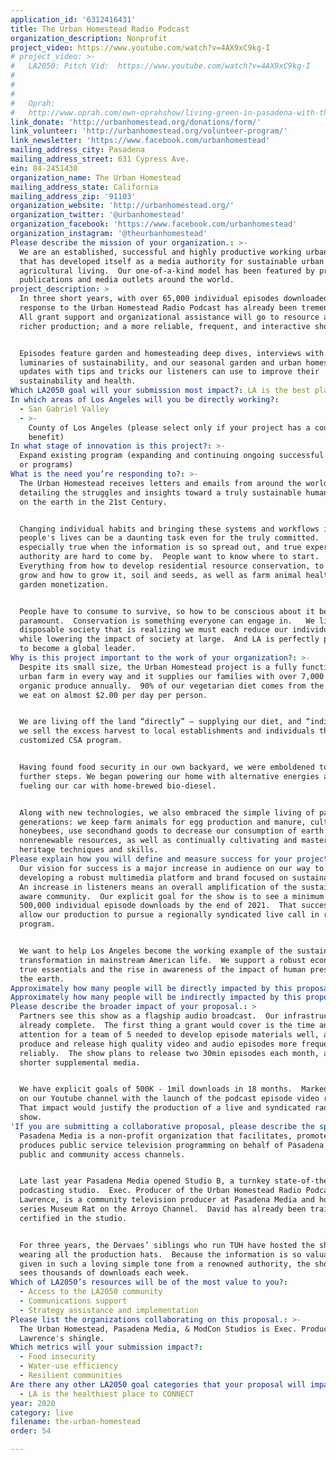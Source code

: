 ```yaml
---
application_id: '6312416431'
title: The Urban Homestead Radio Podcast
organization_description: Nonprofit
project_video: https://www.youtube.com/watch?v=4AX9xC9kg-I
# project_video: >-
#   LA2050: Pitch Vid:  https://www.youtube.com/watch?v=4AX9xC9kg-I
# 
# 
# 
#   Oprah: 
#   http://www.oprah.com/own-oprahshow/living-green-in-pasadena-with-the-dervaes-family-video#ixzz41HjyNHRK
link_donate: 'http://urbanhomestead.org/donations/form/'
link_volunteer: 'http://urbanhomestead.org/volunteer-program/'
link_newsletter: 'https://www.facebook.com/urbanhomestead'
mailing_address_city: Pasadena
mailing_address_street: 631 Cypress Ave.
ein: 84-2451430
organization_name: The Urban Homestead
mailing_address_state: California
mailing_address_zip: '91103'
organization_website: 'http://urbanhomestead.org/'
organization_twitter: '@urbanhomestead'
organization_facebook: 'https://www.facebook.com/urbanhomestead'
organization_instagram: '@theurbanhomestead'
Please describe the mission of your organization.: >-
  We are an established, successful and highly productive working urban farm
  that has developed itself as a media authority for sustainable urban
  agricultural living.  Our one-of-a-kind model has been featured by premiere
  publications and media outlets around the world.
project_description: >
  In three short years, with over 65,000 individual episodes downloaded, the
  response to the Urban Homestead Radio Podcast has already been tremendous. 
  All grant support and organizational assistance will go to resource a deeper,
  richer production; and a more reliable, frequent, and interactive show.


  Episodes feature garden and homesteading deep dives, interviews with
  luminaries of sustainability, and our seasonal garden and urban homesteading
  updates with tips and tricks our listeners can use to improve their
  sustainability and health.
Which LA2050 goal will your submission most impact?: LA is the best place to LIVE
In which areas of Los Angeles will you be directly working?:
  - San Gabriel Valley
  - >-
    County of Los Angeles (please select only if your project has a countywide
    benefit)
In what stage of innovation is this project?: >-
  Expand existing program (expanding and continuing ongoing successful projects
  or programs)
What is the need you’re responding to?: >-
  The Urban Homestead receives letters and emails from around the world
  detailing the struggles and insights toward a truly sustainable human presence
  on the earth in the 21st Century.  


  Changing individual habits and bringing these systems and workflows into
  people's lives can be a daunting task even for the truly committed.  This is
  especially true when the information is so spread out, and true expertise and
  authority are hard to come by.  People want to know where to start. 
  Everything from how to develop residential resource conservation, to what to
  grow and how to grow it, soil and seeds, as well as farm animal health, and
  garden monetization.


  People have to consume to survive, so how to be conscious about it becomes
  paramount.  Conservation is something everyone can engage in.   We live in a
  disposable society that is realizing we must each reduce our individual impact
  while lowering the impact of society at large.  And LA is perfectly positioned
  to become a global leader.
Why is this project important to the work of your organization?: >-
  Despite its small size, the Urban Homestead project is a fully functioning
  urban farm in every way and it supplies our families with over 7,000 pounds of
  organic produce annually.  90% of our vegetarian diet comes from the garden so
  we eat on almost $2.00 per day per person.


  We are living off the land “directly” — supplying our diet, and “indirectly” —
  we sell the excess harvest to local establishments and individuals through a
  customized CSA program.


  Having found food security in our own backyard, we were emboldened to take
  further steps. We began powering our home with alternative energies and
  fueling our car with home-brewed bio-diesel.


  Along with new technologies, we also embraced the simple living of past
  generations: we keep farm animals for egg production and manure, cultivate
  honeybees, use secondhand goods to decrease our consumption of earth’s
  nonrenewable resources, as well as continually cultivating and mastering vital
  heritage techniques and skills.
Please explain how you will define and measure success for your project.: >-
  Our vision for success is a major increase in audience on our way to
  developing a robust multimedia platform and brand focused on sustainability. 
  An increase in listeners means an overall amplification of the sustainably
  aware community.  Our explicit goal for the show is to see a minimum of
  500,000 individual episode downloads by the end of 2021.  That success would
  allow our production to pursue a regionally syndicated live call in radio
  program.  


  We want to help Los Angeles become the working example of the sustainable
  transformation in mainstream American life.  We support a robust economy of
  true essentials and the rise in awareness of the impact of human presence on
  the earth.
Approximately how many people will be directly impacted by this proposal?: '5'
Approximately how many people will be indirectly impacted by this proposal?: '500000'
Please describe the broader impact of your proposal.: >
  Partners see this show as a flagship audio broadcast.  Our infrastructure is
  already complete.  The first thing a grant would cover is the time and
  attention for a team of 5 needed to develop episode materials well, and
  produce and release high quality video and audio episodes more frequently and
  reliably.  The show plans to release two 30min episodes each month, along with
  shorter supplemental media. 


  We have explicit goals of 500K - 1mil downloads in 18 months.  Marked growth
  on our Youtube channel with the launch of the podcast episode video releases. 
  That impact would justify the production of a live and syndicated radio
  show.  
'If you are submitting a collaborative proposal, please describe the specific role of partner organizations in the project.': >-
  Pasadena Media is a non-profit organization that facilitates, promotes and
  produces public service television programming on behalf of Pasadena’s four
  public and community access channels.


  Late last year Pasadena Media opened Studio B, a turnkey state-of-the-art
  podcasting studio.  Exec. Producer of the Urban Homestead Radio Podcast, David
  Lawrence, is a community television producer at Pasadena Media and host of tv
  series Museum Rat on the Arroyo Channel.  David has already been trained and
  certified in the studio.


  For three years, the Dervaes’ siblings who run TUH have hosted the show while
  wearing all the production hats.  Because the information is so valuable, and
  given in such a loving simple tone from a renowned authority, the show already
  sees thousands of downloads each week.
Which of LA2050’s resources will be of the most value to you?:
  - Access to the LA2050 community
  - Communications support
  - Strategy assistance and implementation
Please list the organizations collaborating on this proposal.: >-
  The Urban Homestead, Pasadena Media, & ModCon Studios is Exec. Producer David
  Lawrence's shingle.
Which metrics will your submission impact?:
  - Food insecurity
  - Water-use efficiency
  - Resilient communities
Are there any other LA2050 goal categories that your proposal will impact?:
  - LA is the healthiest place to CONNECT
year: 2020
category: live
filename: the-urban-homestead
order: 54

---
```

